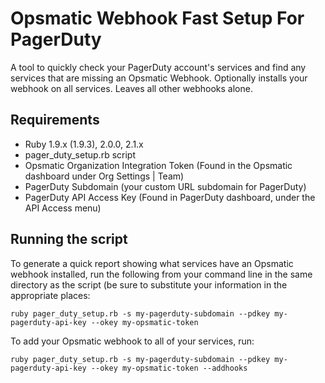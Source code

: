 Opsmatic Webhook Fast Setup For PagerDuty
=========================================

A tool to quickly check your PagerDuty account's services and
find any services that are missing an Opsmatic Webhook. Optionally
installs your webhook on all services. Leaves all other webhooks
alone.

Requirements
------------

* Ruby 1.9.x (1.9.3), 2.0.0, 2.1.x
* pager_duty_setup.rb script
* Opsmatic Organization Integration Token (Found in the Opsmatic dashboard under Org Settings | Team)
* PagerDuty Subdomain (your custom URL subdomain for PagerDuty)
* PagerDuty API Access Key (Found in PagerDuty dashboard, under the API Access menu)

Running the script
------------------

To generate a quick report showing what services have an Opsmatic
webhook installed, run the following from your command line in the
same directory as the script (be sure to substitute your information
in the appropriate places:

    ruby pager_duty_setup.rb -s my-pagerduty-subdomain --pdkey my-pagerduty-api-key --okey my-opsmatic-token

To add your Opsmatic webhook to all of your services, run:

    ruby pager_duty_setup.rb -s my-pagerduty-subdomain --pdkey my-pagerduty-api-key --okey my-opsmatic-token --addhooks

